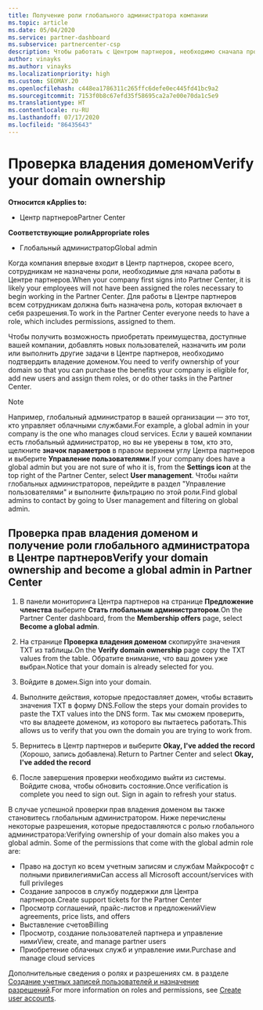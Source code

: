 ```yaml
---
title: Получение роли глобального администратора компании
ms.topic: article
ms.date: 05/04/2020
ms.service: partner-dashboard
ms.subservice: partnercenter-csp
description: Чтобы работать с Центром партнеров, необходимо сначала проверить принадлежность вашего домена. Узнайте, как это сделать и как стать глобальным администратором, который может добавлять пользователей.
author: vinayks
ms.author: vinayks
ms.localizationpriority: high
ms.custom: SEOMAY.20
ms.openlocfilehash: c448ea1786311c265ffc6defe0ec445fd41bc9a2
ms.sourcegitcommit: 7153f0b8c67efd35f58695ca2a7e00e70da1c5e9
ms.translationtype: HT
ms.contentlocale: ru-RU
ms.lasthandoff: 07/17/2020
ms.locfileid: "86435643"
---
```

# <a name="verify-your-domain-ownership"></a><span data-ttu-id="eacc0-104">Проверка владения доменом</span><span class="sxs-lookup"><span data-stu-id="eacc0-104">Verify your domain ownership</span></span>

<span data-ttu-id="eacc0-105">**Относится к**</span><span class="sxs-lookup"><span data-stu-id="eacc0-105">**Applies to:**</span></span>

- <span data-ttu-id="eacc0-106">Центр партнеров</span><span class="sxs-lookup"><span data-stu-id="eacc0-106">Partner Center</span></span>

<span data-ttu-id="eacc0-107">**Соответствующие роли**</span><span class="sxs-lookup"><span data-stu-id="eacc0-107">**Appropriate roles**</span></span>

- <span data-ttu-id="eacc0-108">Глобальный администратор</span><span class="sxs-lookup"><span data-stu-id="eacc0-108">Global admin</span></span>

<span data-ttu-id="eacc0-109">Когда компания впервые входит в Центр партнеров, скорее всего, сотрудникам не назначены роли, необходимые для начала работы в Центре партнеров.</span><span class="sxs-lookup"><span data-stu-id="eacc0-109">When your company first signs into Partner Center, it is likely your employees will not have been assigned the roles necessary to begin working in the Partner Center.</span></span> <span data-ttu-id="eacc0-110">Для работы в Центре партнеров всем сотрудникам должна быть назначена роль, которая включает в себя разрешения.</span><span class="sxs-lookup"><span data-stu-id="eacc0-110">To work in the Partner Center everyone needs to have a role, which includes permissions, assigned to them.</span></span>  

<span data-ttu-id="eacc0-111">Чтобы получить возможность приобретать преимущества, доступные вашей компании, добавлять новых пользователей, назначить им роли или выполнить другие задачи в Центре партнеров, необходимо подтвердить владение доменом.</span><span class="sxs-lookup"><span data-stu-id="eacc0-111">You need to verify ownership of your domain so that you can purchase the benefits your company is eligible for, add new users and assign them roles, or do other tasks in the Partner Center.</span></span>

>[!Note]
><span data-ttu-id="eacc0-112">Например, глобальный администратор в вашей организации — это тот, кто управляет облачными службами.</span><span class="sxs-lookup"><span data-stu-id="eacc0-112">For example, a global admin in your company is the one who manages cloud services.</span></span> <span data-ttu-id="eacc0-113">Если у вашей компании есть глобальный администратор, но вы не уверены в том, кто это, щелкните **значок параметров** в правом верхнем углу Центра партнеров и выберите **Управление пользователями**.</span><span class="sxs-lookup"><span data-stu-id="eacc0-113">If your company does have a global admin but you are not sure of who it is, from the **Settings icon** at the top right of the Partner Center, select **User management**.</span></span> <span data-ttu-id="eacc0-114">Чтобы найти глобальных администраторов, перейдите в раздел "Управление пользователями" и выполните фильтрацию по этой роли.</span><span class="sxs-lookup"><span data-stu-id="eacc0-114">Find global admins to contact by going to User management and filtering on global admin.</span></span>

## <a name="verify-your-domain-ownership-and-become-a-global-admin-in-partner-center"></a><span data-ttu-id="eacc0-115">Проверка прав владения доменом и получение роли глобального администратора в Центре партнеров</span><span class="sxs-lookup"><span data-stu-id="eacc0-115">Verify your domain ownership and become a global admin in Partner Center</span></span>

1. <span data-ttu-id="eacc0-116">В панели мониторинга Центра партнеров на странице **Предложение членства** выберите **Стать глобальным администратором**.</span><span class="sxs-lookup"><span data-stu-id="eacc0-116">On the Partner Center dashboard, from the **Membership offers** page, select **Become a global admin**.</span></span> 

2. <span data-ttu-id="eacc0-117">На странице **Проверка владения доменом** скопируйте значения TXT из таблицы.</span><span class="sxs-lookup"><span data-stu-id="eacc0-117">On the **Verify domain ownership** page copy the TXT values from the table.</span></span> <span data-ttu-id="eacc0-118">Обратите внимание, что ваш домен уже выбран.</span><span class="sxs-lookup"><span data-stu-id="eacc0-118">Notice that your domain is already selected for you.</span></span>

3. <span data-ttu-id="eacc0-119">Войдите в домен.</span><span class="sxs-lookup"><span data-stu-id="eacc0-119">Sign into your domain.</span></span> 

4. <span data-ttu-id="eacc0-120">Выполните действия, которые предоставляет домен, чтобы вставить значения TXT в форму DNS.</span><span class="sxs-lookup"><span data-stu-id="eacc0-120">Follow the steps your domain provides to paste the TXT values into the DNS form.</span></span>  <span data-ttu-id="eacc0-121">Так мы сможем проверить, что вы владеете доменом, из которого вы пытаетесь работать.</span><span class="sxs-lookup"><span data-stu-id="eacc0-121">This allows us to verify that you own the domain you are trying to work from.</span></span>

5. <span data-ttu-id="eacc0-122">Вернитесь в Центр партнеров и выберите **Okay, I've added the record** (Хорошо, запись добавлена).</span><span class="sxs-lookup"><span data-stu-id="eacc0-122">Return to Partner Center and select **Okay, I've added the record**</span></span>

6. <span data-ttu-id="eacc0-123">После завершения проверки необходимо выйти из системы. Войдите снова, чтобы обновить состояние.</span><span class="sxs-lookup"><span data-stu-id="eacc0-123">Once verification is complete you need to sign out. Sign in again to refresh your status.</span></span> 

<span data-ttu-id="eacc0-124">В случае успешной проверки прав владения доменом вы также становитесь глобальным администратором. Ниже перечислены некоторые разрешения, которые предоставляются с ролью глобального администратора:</span><span class="sxs-lookup"><span data-stu-id="eacc0-124">Verifying ownership of your domain also makes you a global admin. Some of the permissions that come with the global admin role are:</span></span>

- <span data-ttu-id="eacc0-125">Право на доступ ко всем учетным записям и службам Майкрософт с полными привилегиями</span><span class="sxs-lookup"><span data-stu-id="eacc0-125">Can access all Microsoft account/services with full privileges</span></span> 
- <span data-ttu-id="eacc0-126">Создание запросов в службу поддержки для Центра партнеров.</span><span class="sxs-lookup"><span data-stu-id="eacc0-126">Create support tickets for the Partner Center</span></span>
- <span data-ttu-id="eacc0-127">Просмотр соглашений, прайс-листов и предложений</span><span class="sxs-lookup"><span data-stu-id="eacc0-127">View agreements, price lists, and offers</span></span>
- <span data-ttu-id="eacc0-128">Выставление счетов</span><span class="sxs-lookup"><span data-stu-id="eacc0-128">Billing</span></span>
- <span data-ttu-id="eacc0-129">Просмотр, создание пользователей партнера и управление ними</span><span class="sxs-lookup"><span data-stu-id="eacc0-129">View, create, and manage partner users</span></span>
- <span data-ttu-id="eacc0-130">Приобретение облачных служб и управление ими.</span><span class="sxs-lookup"><span data-stu-id="eacc0-130">Purchase and manage cloud services</span></span>

<span data-ttu-id="eacc0-131">Дополнительные сведения о ролях и разрешениях см. в разделе [Создание учетных записей пользователей и назначение разрешений](create-user-accounts-and-set-permissions.md).</span><span class="sxs-lookup"><span data-stu-id="eacc0-131">For more information on roles and permissions, see [Create user accounts](create-user-accounts-and-set-permissions.md).</span></span> 